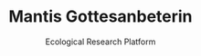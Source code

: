 ---
id: mantis
title: Mantis Gottesanbeterin
subtitle: Ecological Research Platform
description: An interactive web application to track Mantis Religiosa sightings in Brandenburg
problem: The Naturkundemuseum Potsdam had a lot of sightings of the Mantis Religiosa, but no easy way to store them they have used a simple Excel sheet before.
solution: An interactive web application to track Mantis Religiosa sightings in Brandenburg. More user friendly and informative.
tech: 
  - Flask
  - PostgreSQL
  - HTML
  - JavaScript
  - TailwindCSS
stats:
  - "Over 14,000 sightings recorded"
  - "Growing user base through news coverage"
link: https://gottesanbeterin-gesucht.de
repo: https://github.com/opendata-apps/mantis
# Image should be 768x1024px (3:4 aspect ratio) for optimal display
# Minimum size: 384x512px
# Format: WebP preferred, JPG fallback
# Place images in the public/images/projects/ directory
image: /images/projects/mantis-preview.jpg
--- 